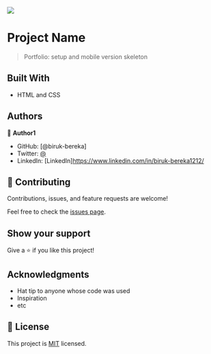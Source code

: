 ![](https://img.shields.io/badge/Microverse-blueviolet)

# Project Name

> Portfolio: setup and mobile version skeleton


## Built With

- HTML and CSS

## Authors

👤 **Author1**

- GitHub: [@biruk-bereka]
- Twitter: [@](https://twitter.com/twitterhandle)
- LinkedIn: [LinkedIn]https://www.linkedin.com/in/biruk-bereka1212/


## 🤝 Contributing

Contributions, issues, and feature requests are welcome!

Feel free to check the [issues page](../../issues/).

## Show your support

Give a ⭐️ if you like this project!

## Acknowledgments

- Hat tip to anyone whose code was used
- Inspiration
- etc

## 📝 License

This project is [MIT](./MIT.md) licensed.
